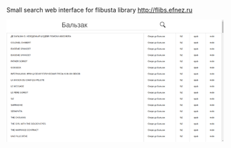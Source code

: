 Small search web interface for flibusta library
http://flibs.efnez.ru

![alt tag](./img/screenshots/flibs_bal_800.png)

